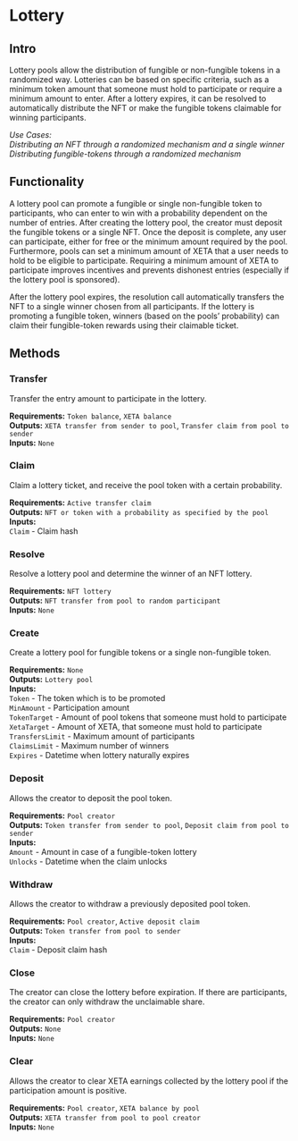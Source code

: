 # Lottery

## Intro
Lottery pools allow the distribution of fungible or non-fungible tokens in a randomized way. Lotteries can be based on specific criteria, such as a minimum token amount that someone must hold to participate or require a minimum amount to enter. After a lottery expires, it can be resolved to automatically distribute the NFT or make the fungible tokens claimable for winning participants.

*Use Cases:  
Distributing an NFT through a randomized mechanism and a single winner  
Distributing fungible-tokens through a randomized mechanism*

## Functionality
A lottery pool can promote a fungible or single non-fungible token to participants, who can enter to win with a probability dependent on the number of entries. After creating the lottery pool, the creator must deposit the fungible tokens or a single NFT. Once the deposit is complete, any user can participate, either for free or the minimum amount required by the pool. Furthermore, pools can set a minimum amount of XETA that a user needs to hold to be eligible to participate. Requiring a minimum amount of XETA to participate improves incentives and prevents dishonest entries (especially if the lottery pool is sponsored).

After the lottery pool expires, the resolution call automatically transfers the NFT to a single winner chosen from all participants. If the lottery is promoting a fungible token, winners (based on the pools’ probability) can claim their fungible-token rewards using their claimable ticket.

## Methods

### Transfer
Transfer the entry amount to participate in the lottery.

**Requirements:** `Token balance`, `XETA balance`  
**Outputs:** `XETA transfer from sender to pool`, `Transfer claim from pool to sender`  
**Inputs:** `None`  

### Claim
Claim a lottery ticket, and receive the pool token with a certain probability.

**Requirements:** `Active transfer claim`  
**Outputs:** `NFT or token with a probability as specified by the pool`  
**Inputs:**  
`Claim` - Claim hash  

### Resolve
Resolve a lottery pool and determine the winner of an NFT lottery.

**Requirements:** `NFT lottery`  
**Outputs:** `NFT transfer from pool to random participant`  
**Inputs:** `None`  

### Create
Create a lottery pool for fungible tokens or a single non-fungible token.

**Requirements:** `None`  
**Outputs:** `Lottery pool`  
**Inputs:**  
`Token` - The token which is to be promoted  
`MinAmount` - Participation amount  
`TokenTarget` - Amount of pool tokens that someone must hold to participate  
`XetaTarget` - Amount of XETA, that someone must hold to participate  
`TransfersLimit` - Maximum amount of participants  
`ClaimsLimit` - Maximum number of winners  
`Expires` - Datetime when lottery naturally expires   

### Deposit
Allows the creator to deposit the pool token.

**Requirements:** `Pool creator`  
**Outputs:** `Token transfer from sender to pool`, `Deposit claim from pool to sender`  
**Inputs:**  
`Amount` - Amount in case of a fungible-token lottery  
`Unlocks` - Datetime when the claim unlocks  

### Withdraw
Allows the creator to withdraw a previously deposited pool token.

**Requirements:** `Pool creator`, `Active deposit claim`  
**Outputs:** `Token transfer from pool to sender`  
**Inputs:**  
`Claim` - Deposit claim hash  

### Close
The creator can close the lottery before expiration. If there are participants, the creator can only withdraw the unclaimable share.

**Requirements:** `Pool creator`  
**Outputs:** `None`  
**Inputs:** `None`  

### Clear
Allows the creator to clear XETA earnings collected by the lottery pool if the participation amount is positive.

**Requirements:** `Pool creator`, `XETA balance by pool`  
**Outputs:** `XETA transfer from pool to pool creator`  
**Inputs:** `None`  

<div style="page-break-after: always; visibility: hidden">\pagebreak</div>